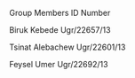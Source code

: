 Group Members         ID Number

Biruk Kebede          Ugr/22657/13 

Tsinat Alebachew      Ugr/22601/13  

Feysel Umer           Ugr/22692/13
           
              
